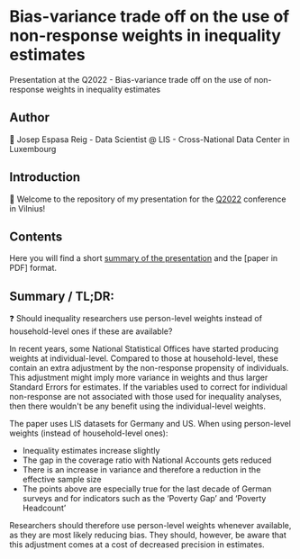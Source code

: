 # Bias-variance trade off on the use of non-response weights in inequality estimates
Presentation at the Q2022 - Bias-variance trade off on the use of non-response weights in inequality estimates

## Author
:man: Josep Espasa Reig - Data Scientist @ LIS - Cross-National Data  Center in Luxembourg

## Introduction
:wave: Welcome to the repository of my presentation for the [Q2022](https://q2022.stat.gov.lt/lt/) conference in Vilnius!

## Contents
Here you will find a short [summary of the presentation](#summary--tldr) and the [paper in PDF] format.

## Summary / TL;DR:
:question: Should inequality researchers use person-level weights instead of household-level ones if these are available? 

In recent years, some National Statistical Offices have started producing weights at individual-level. Compared to those at household-level, these contain an extra 
adjustment by the non-response propensity of individuals. This adjustment might imply more variance in weights and thus larger Standard Errors for estimates. If the variables used to correct for individual non-response are not associated with those used for inequality analyses, then there wouldn't be any benefit using the individual-level weights.

The paper uses LIS datasets for Germany and US. When using person-level weights (instead of household-level ones):
* Inequality estimates increase slightly
* The gap in the coverage ratio with National Accounts gets reduced
* There is an increase in variance and therefore a reduction in the effective sample size
* The points above are especially true for the last decade of German surveys and for indicators such as the ‘Poverty Gap’ and ‘Poverty Headcount’ 

Researchers should therefore use person-level weights whenever available, as they are most likely reducing bias. They should, however, be aware that this adjustment comes at a cost of decreased precision in estimates.

